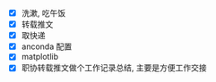 - [x] 洗漱, 吃午饭
- [x] 转载推文 
- [x] 取快递
- [x] anconda 配置
- [x] matplotlib
- [x] 职协转载推文做个工作记录总结, 主要是方便工作交接
